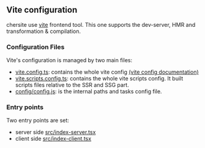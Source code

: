 ## <a name="ViteConfiguration"></a>Vite configuration

chersite use [vite](https://vitejs.dev/) frontend tool.
This one supports the dev-server, HMR and transformation & compilation.

### <a name="ConfigurationFiles"></a>Configuration Files

Vite's configuration is managed by two main files:

- [vite.config.ts](vite.config.ts): contains the whole vite config [(vite config documentation)](https://vitejs.dev/config/)
- [vite.scripts.config.ts](vite.scripts.config.ts): contains the whole vite scripts config. It built scripts files relative to the SSR and SSG part.
- [config/config.js](config/config.js): is the internal paths and tasks config file.

### <a name="Entrypoints"></a>Entry points

Two entry points are set:

- server side [src/index-server.tsx](src/index-server.tsx)
- client side [src/index-client.tsx](src/index.tsx)
